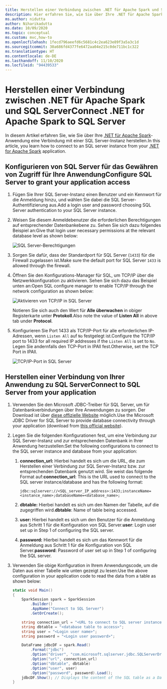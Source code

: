 ```yaml
---
title: Herstellen einer Verbindung zwischen .NET für Apache Spark und SQL Server
description: Hier erfahren Sie, wie Sie über Ihre .NET für Apache Spark-Anwendung eine Verbindung mit einer SQL Server-Instanz herstellen.
ms.author: nidutta
author: Niharikadutta
ms.date: 10/09/2020
ms.topic: conceptual
ms.custom: mvc,how-to
ms.openlocfilehash: 1fecd796aeefd6c5681c4c2ea623e89f3a5a3c1d
ms.sourcegitcommit: 30a686fd4377fe6472aa04e215c0de711bc1c322
ms.translationtype: HT
ms.contentlocale: de-DE
ms.lasthandoff: 11/10/2020
ms.locfileid: "94439533"
---
```

# <a name="connect-net-for-apache-spark-to-sql-server"></a><span data-ttu-id="7fdf4-103">Herstellen einer Verbindung zwischen .NET für Apache Spark und SQL Server</span><span class="sxs-lookup"><span data-stu-id="7fdf4-103">Connect .NET for Apache Spark to SQL Server</span></span>

<span data-ttu-id="7fdf4-104">In diesem Artikel erfahren Sie, wie Sie über Ihre [.NET für Apache Spark](https://github.com/dotnet/spark)-Anwendung eine Verbindung mit einer SQL Server-Instanz herstellen.</span><span class="sxs-lookup"><span data-stu-id="7fdf4-104">In this article, you learn how to connect to an SQL server instance from your [.NET for Apache Spark](https://github.com/dotnet/spark) application.</span></span>

## <a name="configure-sql-server-to-grant-your-application-access"></a><span data-ttu-id="7fdf4-105">Konfigurieren von SQL Server für das Gewähren von Zugriff für Ihre Anwendung</span><span class="sxs-lookup"><span data-stu-id="7fdf4-105">Configure SQL Server to grant your application access</span></span>

1. <span data-ttu-id="7fdf4-106">Fügen Sie Ihrer SQL Server-Instanz einen Benutzer und ein Kennwort für die Anmeldung hinzu, und wählen Sie dabei die SQL Server-Authentifizierung aus.</span><span class="sxs-lookup"><span data-stu-id="7fdf4-106">Add a login user and password choosing SQL Server authentication to your SQL Server instance.</span></span>
2. <span data-ttu-id="7fdf4-107">Weisen Sie diesem Anmeldebenutzer die erforderlichen Berechtigungen auf entsprechender Datenbankebene zu. Sehen Sie sich dazu folgendes Beispiel an:</span><span class="sxs-lookup"><span data-stu-id="7fdf4-107">Give that login user necessary permissions at the relevant database level as shown below:</span></span>

    ![SQL Server-Berechtigungen](./media/connect-external-sources/SqlServerAuth.png)

3. <span data-ttu-id="7fdf4-109">Sorgen Sie dafür, dass der Standardport für SQL Server (`1433`) für die Firewall zugelassen ist.</span><span class="sxs-lookup"><span data-stu-id="7fdf4-109">Make sure the default port for SQL Server `1433` is allowed through the firewall.</span></span>
4. <span data-ttu-id="7fdf4-110">Öffnen Sie den Konfigurations-Manager für SQL, um TCP/IP über die Netzwerkkonfiguration zu aktivieren. Sehen Sie sich dazu das Beispiel unten an:</span><span class="sxs-lookup"><span data-stu-id="7fdf4-110">Open SQL configure manager to enable TCP/IP through the network configuration as shown below:</span></span>

    ![Aktivieren von TCP/IP in SQL Server](./media/connect-external-sources/SqlServerTCPIP.png)

    <span data-ttu-id="7fdf4-112">Notieren Sie sich auch den Wert für **Alle überwachen** in obiger Registerkarte unter **Protokoll**.</span><span class="sxs-lookup"><span data-stu-id="7fdf4-112">Also note the value of **Listen All** in above tab under **Protocol**.</span></span>

5. <span data-ttu-id="7fdf4-113">Konfigurieren Sie Port 1433 als TCP/IP-Port für alle erforderlichen IP-Adressen, wenn `Listen All` auf `No` festgelegt ist.</span><span class="sxs-lookup"><span data-stu-id="7fdf4-113">Configure the TCP/IP port to 1433 for all required IP addresses if the `Listen All` is set to `No`.</span></span> <span data-ttu-id="7fdf4-114">Legen Sie andernfalls den TCP-Port in IPAll fest.</span><span class="sxs-lookup"><span data-stu-id="7fdf4-114">Otherwise, set the TCP Port in IPAll.</span></span>

    ![TCP/IP-Port in SQL Server](./media/connect-external-sources/SQLServerTCPIIPPort.png)

## <a name="connect-to-sql-server-from-your-application"></a><span data-ttu-id="7fdf4-116">Herstellen einer Verbindung von Ihrer Anwendung zu SQL Server</span><span class="sxs-lookup"><span data-stu-id="7fdf4-116">Connect to SQL Server from your application</span></span>

1. <span data-ttu-id="7fdf4-117">Verwenden Sie den Microsoft JDBC-Treiber für SQL Server, um für Datenbankverbindungen über Ihre Anwendungen zu sorgen. Der Download ist über [diese offizielle Website](/sql/connect/jdbc/download-microsoft-jdbc-driver-for-sql-server?view=sql-server-ver15) möglich.</span><span class="sxs-lookup"><span data-stu-id="7fdf4-117">Use the Microsoft JDBC Driver for SQL Server to provide database connectivity through your application (download from [this official website](/sql/connect/jdbc/download-microsoft-jdbc-driver-for-sql-server?view=sql-server-ver15)).</span></span>
2. <span data-ttu-id="7fdf4-118">Legen Sie die folgenden Konfigurationen fest, um eine Verbindung zur SQL Server-Instanz und zur entsprechenden Datenbank in Ihrer Anwendung herzustellen:</span><span class="sxs-lookup"><span data-stu-id="7fdf4-118">Set the following configurations to connect to the SQL server instance and database from your application:</span></span>
    1. <span data-ttu-id="7fdf4-119">**connection_url:** Hierbei handelt es sich um die URL, die zum Herstellen einer Verbindung zur SQL Server-Instanz bzw. zur entsprechenden Datenbank genutzt wird. Sie weist das folgende Format auf:</span><span class="sxs-lookup"><span data-stu-id="7fdf4-119">**connection_url**: This is the URL used to connect to the SQL server instance/database and has the following format:</span></span>

        ```
        jdbc:sqlserver://<SQL_server_IP_address>:1433;instanceName=<instance_name>;databaseName=<database_name>;
        ```

    2. <span data-ttu-id="7fdf4-120">**dbtable:** Hierbei handelt es sich um den Namen der Tabelle, auf die zugegriffen wird.</span><span class="sxs-lookup"><span data-stu-id="7fdf4-120">**dbtable**: Name of table being accessed.</span></span>
    3. <span data-ttu-id="7fdf4-121">**user:** Hierbei handelt es sich um den Benutzer für die Anmeldung aus Schritt 1 für die Konfiguration von SQL Server.</span><span class="sxs-lookup"><span data-stu-id="7fdf4-121">**user**: Login user set up in Step 1 of configuring the SQL server.</span></span>
    4. <span data-ttu-id="7fdf4-122">**password:** Hierbei handelt es sich um das Kennwort für die Anmeldung aus Schritt 1 für die Konfiguration von SQL Server.</span><span class="sxs-lookup"><span data-stu-id="7fdf4-122">**password**: Password of user set up in Step 1 of configuring the SQL server.</span></span>
3. <span data-ttu-id="7fdf4-123">Verwenden Sie obige Konfiguration in Ihrem Anwendungscode, um die Daten aus einer Tabelle wie unten gezeigt zu lesen:</span><span class="sxs-lookup"><span data-stu-id="7fdf4-123">Use the above configuration in your application code to read the data from a table as shown below:</span></span>

    ```csharp
    static void Main()
    {
        SparkSession spark = SparkSession
            .Builder()
            .AppName("Connect to SQL Server")
            .GetOrCreate();

        string connection_url = "<URL to connect to SQL server instance>";
        string dbtable = "<database table to access>";
        string user = "<Login user name>";
        string password = "<Login user password>";

        DataFrame jdbcDF = spark.Read()
            .Format("jdbc")
            .Option("driver", "com.microsoft.sqlserver.jdbc.SQLServerDriver")
            .Option("url", connection_url)
            .Option("dbtable", dbtable)
            .Option("user", user)
            .Option("password", password).Load();
        jdbcDF.Show(); // Displays the content of the SQL table as a DataFrame
    }
    ```
